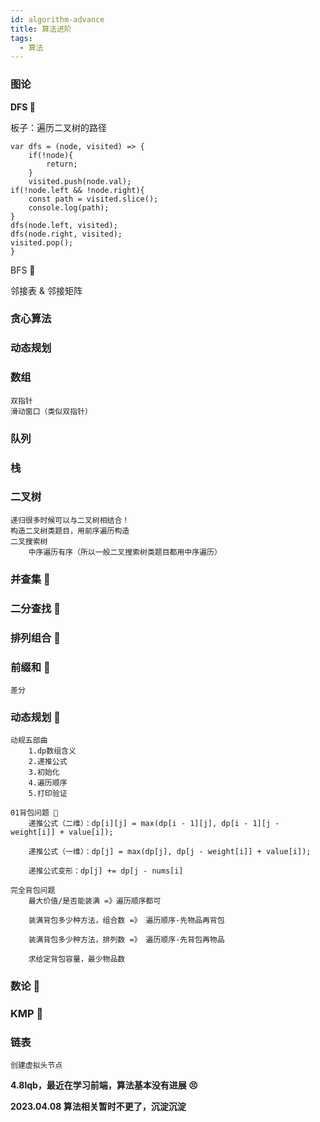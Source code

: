 ```yaml
---
id: algorithm-advance
title: 算法进阶
tags:
  - 算法
---
```


### 图论

**DFS 🔼**

板子：遍历二叉树的路径

```
var dfs = (node, visited) => {
    if(!node){
        return;
    }
    visited.push(node.val);
if(!node.left && !node.right){
    const path = visited.slice();
    console.log(path);
}
dfs(node.left, visited);
dfs(node.right, visited);
visited.pop();
}
```

BFS 🔼

邻接表 & 邻接矩阵

### 贪心算法

### 动态规划

### 数组

    双指针
    滑动窗口（类似双指针）

### 队列

### 栈

### 二叉树

    递归很多时候可以与二叉树相结合！
    构造二叉树类题目，用前序遍历构造
    二叉搜索树
        中序遍历有序（所以一般二叉搜索树类题目都用中序遍历）

### 并查集 🔼

### 二分查找 🔼

### 排列组合 🔼

### 前缀和 🔼

    差分

### 动态规划 🔼

    动规五部曲
        1.dp数组含义
        2.递推公式
        3.初始化
        4.遍历顺序
        5.打印验证

    01背包问题 🔼
        递推公式（二维）：dp[i][j] = max(dp[i - 1][j], dp[i - 1][j - weight[i]] + value[i]);

        递推公式（一维）：dp[j] = max(dp[j], dp[j - weight[i]] + value[i]);

        递推公式变形：dp[j] += dp[j - nums[i]

    完全背包问题
        最大价值/是否能装满 =》遍历顺序都可

        装满背包多少种方法，组合数 =》 遍历顺序-先物品再背包

        装满背包多少种方法，排列数 =》 遍历顺序-先背包再物品

        求给定背包容量，最少物品数

### 数论 🔼

### KMP 🔼

### 链表

    创建虚拟头节点

**4.8lqb，最近在学习前端，算法基本没有进展 😣**

**2023.04.08 算法相关暂时不更了，沉淀沉淀**
